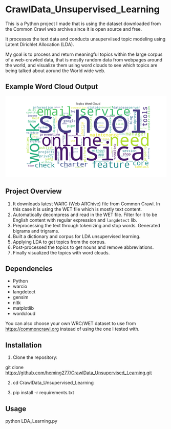 # CrawlData_Unsupervised_Learning

This is a Python project I made that is using the dataset downloaded from the Common Crawl web archive since it is open source and free.

It processes the text data and conducts unsuperviised topic modeling using Latent Dirichlet Allocation (LDA). 

My goal is to process and return meaningful topics within the large corpus of a web-crawled data, that is mostly random data from webpages around the world, and visualize them using word clouds to see which topics are being talked about aorund the World wide web.

## Example Word Cloud Output

![word_cloud](worldcloud.png)

## Project Overview

1. It downloads latest WARC (Web ARChive) file from Common Crawl. In this case it is using the WET file which is mostly text content.
2. Automatically decompress and read in the WET file. Filter for it to be English content with regular expression and `langdetect` lib.
3. Preprocessing the text through tokenizing and stop words. Generated bigrams and trigrams. 
4. Built a dictionary and corpus for LDA unsupervised learning.
5. Applying LDA to get topics from the corpus.
6. Post-processed the topics to get nouns and remove abbreviations.
7. Finally visualized the topics with word clouds.

## Dependencies
- Python 
- warcio
- langdetect
- gensim
- nltk
- matplotlib
- wordcloud

You can also choose your own WRC/WET dataset to use from https://commoncrawl.org instead of using the one I tested with. 

## Installation

1. Clone the repository:

git clone https://github.com/heming277/CrawlData_Unsupervised_Learning.git

2. cd CrawlData_Unsupervised_Learning

3. pip install -r requirements.txt

## Usage

python LDA_Learning.py

